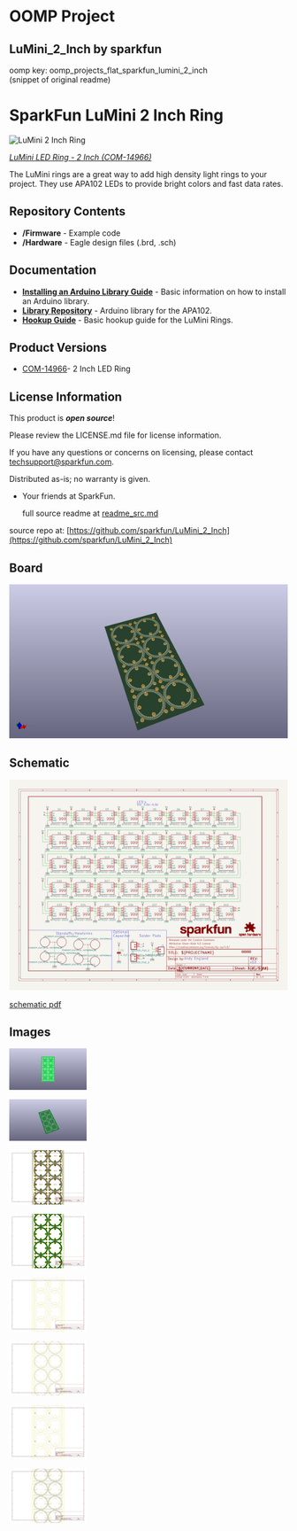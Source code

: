 # OOMP Project  
## LuMini_2_Inch  by sparkfun  
  
oomp key: oomp_projects_flat_sparkfun_lumini_2_inch  
(snippet of original readme)  
  
SparkFun LuMini 2 Inch Ring  
========================================  
  
![LuMini 2 Inch Ring](https://cdn.sparkfun.com//assets/parts/1/3/2/6/1/14966-SparkFun_LuMini_LED_Ring_-_2_Inch__APA102-2020_-01.jpg)  
  
[*LuMini LED Ring - 2 Inch (COM-14966)*](https://www.sparkfun.com/products/14966)  
  
The LuMini rings are a great way to add high density light rings to your project. They use APA102 LEDs to provide bright colors and fast data rates.  
  
Repository Contents  
-------------------  
  
* **/Firmware** - Example code   
* **/Hardware** - Eagle design files (.brd, .sch)  
  
Documentation  
--------------  
* **[Installing an Arduino Library Guide](https://learn.sparkfun.com/tutorials/installing-an-arduino-library)** - Basic information on how to install an Arduino library.  
* **[Library Repository](https://github.com/FastLED/FastLED)** - Arduino library for the APA102.  
* **[Hookup Guide](https://learn.sparkfun.com/tutorials/lumini-ring-hookup-guide)** - Basic hookup guide for the LuMini Rings.  
  
Product Versions  
----------------  
* [COM-14966](https://www.sparkfun.com/products/14966)- 2 Inch LED Ring  
  
License Information  
-------------------  
  
This product is _**open source**_!   
  
Please review the LICENSE.md file for license information.   
  
If you have any questions or concerns on licensing, please contact techsupport@sparkfun.com.  
  
Distributed as-is; no warranty is given.  
  
- Your friends at SparkFun.  
  
  full source readme at [readme_src.md](readme_src.md)  
  
source repo at: [https://github.com/sparkfun/LuMini_2_Inch](https://github.com/sparkfun/LuMini_2_Inch)  
## Board  
  
[![working_3d.png](working_3d_600.png)](working_3d.png)  
## Schematic  
  
[![working_schematic.png](working_schematic_600.png)](working_schematic.png)  
  
[schematic pdf](working_schematic.pdf)  
## Images  
  
[![working_3D_bottom.png](working_3D_bottom_140.png)](working_3D_bottom.png)  
  
[![working_3D_top.png](working_3D_top_140.png)](working_3D_top.png)  
  
[![working_assembly_page_01.png](working_assembly_page_01_140.png)](working_assembly_page_01.png)  
  
[![working_assembly_page_02.png](working_assembly_page_02_140.png)](working_assembly_page_02.png)  
  
[![working_assembly_page_03.png](working_assembly_page_03_140.png)](working_assembly_page_03.png)  
  
[![working_assembly_page_04.png](working_assembly_page_04_140.png)](working_assembly_page_04.png)  
  
[![working_assembly_page_05.png](working_assembly_page_05_140.png)](working_assembly_page_05.png)  
  
[![working_assembly_page_06.png](working_assembly_page_06_140.png)](working_assembly_page_06.png)  

